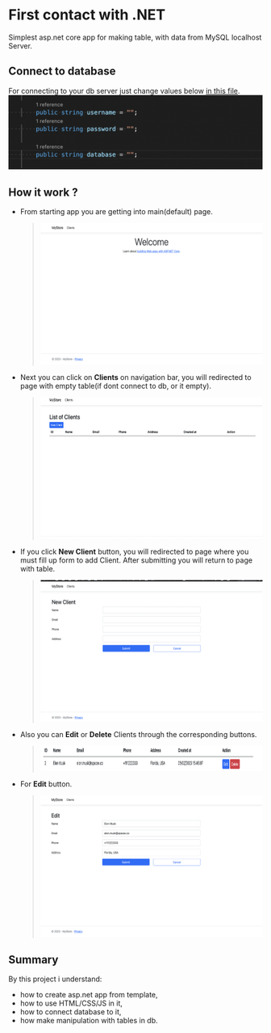 # First contact with .NET

Simplest asp.net core app for making table, with data from MySQL localhost Server.

## Connect to database

For connecting to your db server just change values below [in this file](https://github.com/Asthera/Simple-MySQL-ASP.NET/blob/main/MyStore/Pages/Clients/Client.cshtml.cs).
![](/db_details.png)

## How it work ?

- From starting app you are getting into main(default) page.

  > <img src="main_page.png" alt= “” width="530" height="280">

- Next you can click on **Clients** on navigation bar, you will redirected to page with empty table(if dont connect to db, or it empty).

  > <img src="client_page.png" alt= “” width="530" height="280">

- If you click **New Client** button, you will redirected to page where you must fill up form to add Client. After submitting you will return to page with table.

  > <img src="form_page.png" alt= “” width="530" height="280">

- Also you can **Edit** or **Delete** Clients through the corresponding buttons.
  > <img src="buttons.png" alt= “” width="590" height="50">
- For **Edit** button.
  > <img src="edit_button.png" alt= “” width="530" height="280">

## Summary

By this project i understand:

- how to create asp.net app from template,
- how to use HTML/CSS/JS in it,
- how to connect database to it,
- how make manipulation with tables in db.
